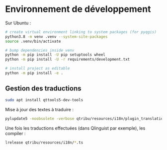 # Environnement de développement

Sur Ubuntu :

```bash
# create virtual environment linking to system packages (for pyqgis)
python3.8 -m venv .venv --system-site-packages
source .venv/bin/activate

# bump dependencies inside venv
python -m pip install -U pip setuptools wheel
python -m pip install -U -r requirements/development.txt

# install project as editable
python -m pip install -e .
```

## Gestion des traductions

```bash
sudo apt install qttools5-dev-tools
```

Mise à jour des textes à traduire :

```bash
pylupdate5 -noobsolete -verbose qtribu/resources/i18n/plugin_translation.pro
```

Une fois les traductions effectuées (dans Qlinguist par exemple), les compiler :

```bash
lrelease qtribu/resources/i18n/*.ts
```
